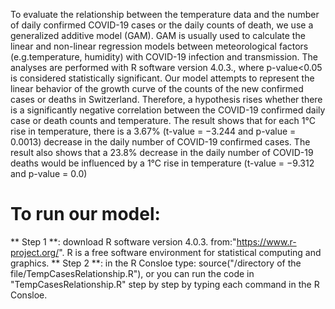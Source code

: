To evaluate the relationship between the temperature data and the number of daily confirmed COVID-19 cases or the daily counts of death, we use a generalized additive model (GAM). GAM is usually used to calculate the linear and non-linear regression models between meteorological factors (e.g.temperature, humidity) with COVID-19 infection and transmission.
The analyses are performed with R software version 4.0.3., where p-value<0.05 is considered statistically significant. 
Our model attempts to represent the linear behavior of the growth curve of the counts of the new confirmed cases or deaths in Switzerland. Therefore, a hypothesis rises whether there is a significantly negative correlation between the COVID-19 confirmed daily case or death counts and temperature. 
The result shows that for each 1°C rise in temperature, there is a 3.67% (t-value = −3.244 and p-value = 0.0013) decrease in the daily number of COVID-19 confirmed cases. The result also shows that a 23.8% decrease in the daily number of COVID-19 deaths would be influenced by a 1°C rise in temperature (t-value = −9.312 and p-value = 0.0)

# To run our model: 
** Step 1 **: download R software version 4.0.3. from:"https://www.r-project.org/". R is a free software environment for statistical computing and graphics.
** Step 2 **: in the R Consloe type: source("/directory of the file/TempCasesRelationship.R"), or 
you can run the code in "TempCasesRelationship.R" step by step by typing each command in the  R Consloe.


